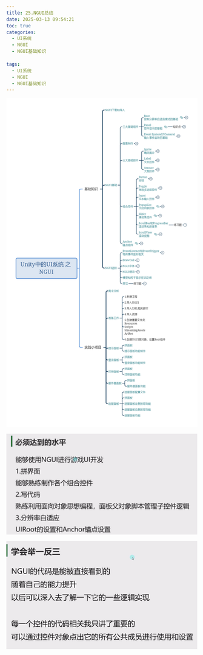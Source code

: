 ```yaml
---
title: 25.NGUI总结
date: 2025-03-13 09:54:21
toc: true
categories:
  - UI系统
  - NGUI
  - NGUI基础知识

tags:
  - UI系统
  - NGUI
  - NGUI基础知识
---
```



[![](25.NGUI总结/NGUI总结.png)](25.NGUI总结/NGUI总结.svg)



![](25.NGUI总结/file-20250313105916428.png)

![](25.NGUI总结/file-20250313105951711.png)

